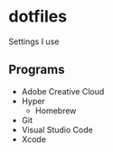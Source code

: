 # dotfiles

Settings I use

## Programs

* Adobe Creative Cloud
* Hyper
  * Homebrew
* Git
* Visual Studio Code
* Xcode
